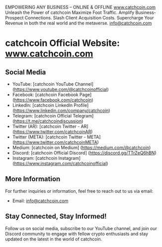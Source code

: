 EMPOWERING ANY BUSINESS – ONLINE & OFFLINE
www.catchcoin.com
Unleash the Power of catchcoin
Maximize Foot Traffic. Amplify Business-Prospect Connections. Slash Client Acquisition Costs. Supercharge Your Revenue in both the real world and the metaverse.
info@catchcoin.com

# catchcoin Official Website: www.catchcoin.com

## Social Media

- YouTube: [catchcoin YouTube Channel] (https://www.youtube.com/@catchcoinofficial)
- Facebook: [catchcoin Facebook Page] (https://www.facebook.com/catchcoin)
- LinkedIn: [catchcoin LinkedIn Profile] (https://www.linkedin.com/company/catchcoin)
- Telegram: [catchcoin Official Telegram] (https://t.me/catchcoindiscussion)
- Twitter (AR): [catchcoin Twitter - AR] (https://www.twitter.com/catchcoinAR)
- Twitter (META): [catchcoin Twitter - META] (https://www.twitter.com/catchcoinMETA)
- Medium: [catchcoin on Medium] (https://medium.com/@catchcoin)
- Discord: [catchcoin Official Discord] (https://discord.gg/TTrZeQ6hBN)
- Instagram: [catchcoin Instagram] (https://www.instagram.com/catchcoinofficial)

## More Information

For further inquiries or information, feel free to reach out to us via email:

- Email: info@catchcoin.com

## Stay Connected, Stay Informed!

Follow us on social media, subscribe to our YouTube channel, and join our Discord community to engage with fellow crypto enthusiasts and stay updated on the latest in the world of catchcoin.

